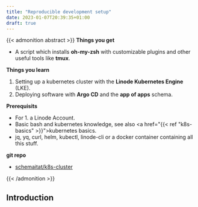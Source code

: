 ```yaml
---
title: "Reproducible development setup"
date: 2023-01-07T20:39:35+01:00
draft: true
---
```



{{< admonition abstract >}}
**Things you get**
- A script which installs **oh-my-zsh** with customizable plugins and other useful tools like **tmux**.

**Things you learn**
1. Setting up a kubernetes cluster with the **Linode Kubernetes Engine** (LKE).
2. Deploying software with **Argo CD** and the **app of apps** schema.

**Prerequisits**
- For 1. a Linode Account.
- Basic bash and kubernetes knowledge, see also <a href="{{< ref "k8s-basics" >}}">kubernetes basics</a>.
- jq, yq, curl, helm, kubectl, linode-cli or a docker container containing all this stuff.

**git repo**
- [schemaitat/k8s-cluster](https://github.com/schemaitat/k8s-cluster)

{{< /admonition >}}

## Introduction
